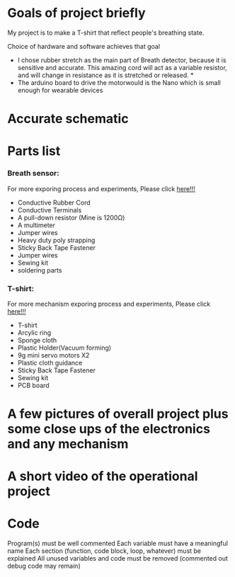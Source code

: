 # Goals of project briefly
My project is to make a T-shirt that reflect people's breathing state.

Choice of hardware and software achieves that goal
* I chose rubber stretch as the main part of Breath detector, because it is sensitive and accurate. This amazing cord will act as a variable resistor, and will change in resistance as it is stretched or released. * 
* The arduino board to drive the motorwould is the Nano which is small enough for wearable devices 

# Accurate schematic

# Parts list

### Breath sensor:
For more exporing process and experiments, Please click [here!!!](https://github.com/danqian/mechatronic-2019/blob/master/Final%20Project/testing/breathing%20sensor%20test.md)

* Conductive Rubber Cord
* Conductive Terminals
* A pull-down resistor (Mine is 1200Ω)
* A multimeter
* Jumper wires
* Heavy duty poly strapping 
* Sticky Back Tape Fastener 
* Jumper wires
* Sewing kit
* soldering parts


### T-shirt:
For more mechanism exporing process and experiments, Please click [here!!!](https://github.com/danqian/mechatronic-2019/blob/master/Final%20Project/testing/Breathing%20structure%20testing.md)

* T-shirt
* Arcylic ring
* Sponge cloth
* Plastic Holder(Vacuum forming)
* 9g mini servo motors X2
* Plastic cloth guidance
* Sticky Back Tape Fastener 
* Sewing kit
* PCB board

# A few pictures of overall project plus some close ups of the electronics and any mechanism

# A short video of the operational project

# Code
Program(s) must be well commented
Each variable must have a meaningful name
Each section (function, code block, loop, whatever) must be explained
All unused variables and code must be removed (commented out debug code may remain)
